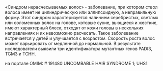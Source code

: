 «Синдром нерасчесываемых волос» - заболевание, при котором ствол волоса имеет не цилиндрическую или эллипсоидную, а неправильную форму.
Этот синдром характеризуется наличием серебристых, светлых или соломенных волос на голове, которые сухие, вьющиеся и жесткие, 
имеют характерный блеск, отходят от кожи головы в нескольких направлениях и их невозможно расчесать.
Такое заболевание встречается у детей и улучшается с возрастом. Скорость роста волос может варьировать от медленной до нормальной.
В результате исследователи выявили три идентификатора мутантных генов PADI3, TGM3 и TCHH. 

на портале OMIM: # 191480 UNCOMBABLE HAIR SYNDROME 1; UHS1